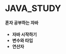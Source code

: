 # JAVA_STUDY
<h4>혼자 공부하는 자바<h4>
  <ul>
    <li>자바 시작하기</li>
    <li>변수와 타입</li>
    <li>연산자</li>
  </ul>
<!--
  <li>조건문과 반복문</li>
  <li>참조타입</li>
  <li>클래스</li>
  <li>상속</li>
  <li>인터페이스</li>
  <li>중첩클래스와 중첩인터페이스</li>
  <li>예외처리</li>
  <li>기본 API클래스</li>
  <li>스레드</li>
  <li>컬렉션 프레임워크</li>
  <li>입출력스트림</li>
-->
